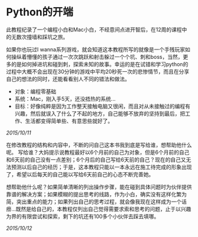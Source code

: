 Python的开端
=======

此教程纪录了一个编程小白和Mac小白，不经意间点进开智后，在12周的课程中的无数次撞墙和踩坑之旅。

如果你也玩过I wanna系列游戏，就会知道这本教程所写的就像是一个手残玩家如何操纵着懵懂的孩子通过一次次跳跃和射击躲过一个个坑、刺和boss，当然，更多的是如何掉进坑和碰到刺，探索未知的故事。幸运的是在试错和学习python的过程中大概不会出现在30分钟的游戏中平均20秒死一次的悲惨情节，而且在分享自己的想法的同时，还能看看别人不同的错法和做法。

* 对象：编程零基础
* 系统：Mac，刚入手5天，还没捂热的系统...
* 目标：好像纯粹是因为工作整天接触电脑又很闲，而且对从未接触过的编程有兴趣，然后就误入了什么了不起的地方，自己能够不放弃的坚持到最后，把工作、生活都变得简单些、有意思些就好了。

*2015/10/11*

在修改教程的结构和内容中，不断的问自己这本书我到底是写给谁，想帮助他什么呢。
写给谁？大妈提示说教程最好以6个月前的自己为对象，但是6个月前的自己和6天前的自己没有一点差别；6个月后的自己写给6天前的自己？现在的自己又无法预测以后自己的经历；于是，这本教程只能以一本永远在施工待完成的形象出现了，希望以后每天的自己能以写给6天前自己的心态不断完善她。

想帮助他什么呢？如果简单清晰的列出操作步骤，能在碰到具体问题时为伙伴提供靠谱的解决方案；如果模糊的提出思考的线路，作为小白，确实没有这样化繁为简，突出重点的能力；如果列出自己的思考过程，就会像我现在这样成为一个话痨...既然是给自己的，本教程仅列出自己觉得需要求索和思考的问题，止于以兴趣为界的有限尝试和探索，剩下的坑还有100多个小伙伴去踩去填哪。

*2015/10/12*
